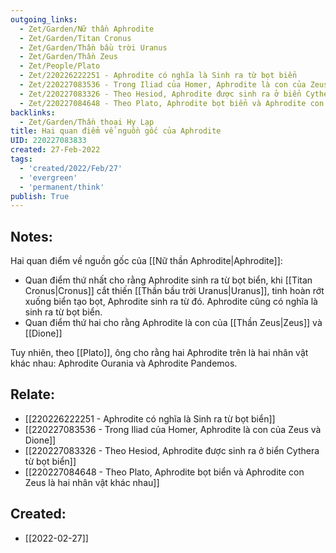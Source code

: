 ```yaml
---
outgoing_links:
  - Zet/Garden/Nữ thần Aphrodite
  - Zet/Garden/Titan Cronus
  - Zet/Garden/Thần bầu trời Uranus
  - Zet/Garden/Thần Zeus
  - Zet/People/Plato
  - Zet/220226222251 - Aphrodite có nghĩa là Sinh ra từ bọt biển
  - Zet/220227083536 - Trong Iliad của Homer, Aphrodite là con của Zeus và Dione
  - Zet/220227083326 - Theo Hesiod, Aphrodite được sinh ra ở biển Cythera từ bọt biển
  - Zet/220227084648 - Theo Plato, Aphrodite bọt biển và Aphrodite con Zeus là hai nhân vật khác nhau
backlinks:
  - Zet/Garden/Thần thoại Hy Lạp
title: Hai quan điểm về nguồn gốc của Aphrodite
UID: 220227083833
created: 27-Feb-2022
tags:
  - 'created/2022/Feb/27'
  - 'evergreen'
  - 'permanent/think'
publish: True
---
```

## Notes:

Hai quan điểm về nguồn gốc của [[Nữ thần Aphrodite|Aphrodite]]:

- Quan điểm thứ nhất cho rằng Aphrodite sinh ra từ bọt biển, khi [[Titan Cronus|Cronus]] cắt thiến  [[Thần bầu trời Uranus|Uranus]], tinh hoàn rớt xuống biển tạo bọt, Aphrodite sinh ra từ đó. Aphrodite cũng có nghĩa là sinh ra từ bọt biển.
- Quan điểm thứ hai cho rằng Aphrodite là con của [[Thần Zeus|Zeus]] và [[Dione]]

Tuy nhiên, theo [[Plato]], ông cho rằng hai Aphrodite trên là hai nhân vật khác nhau: Aphrodite Ourania và Aphrodite Pandemos.

## Relate:
- [[220226222251 - Aphrodite có nghĩa là Sinh ra từ bọt biển]]
- [[220227083536 - Trong Iliad của Homer, Aphrodite là con của Zeus và Dione]]
- [[220227083326 - Theo Hesiod, Aphrodite được sinh ra ở biển Cythera từ bọt biển]]
- [[220227084648 - Theo Plato, Aphrodite bọt biển và Aphrodite con Zeus là hai nhân vật khác nhau]]
## Created:
- [[2022-02-27]]
